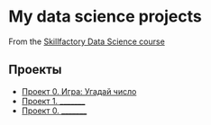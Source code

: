 # My data science projects
From the [Skillfactory Data Science course](https://skillfactory.ru/data-scientist-pro)

## Проекты

* [Проект 0. Игра: Угадай число](sf_data_science\project_0)
* [Проект 1. _______](____)
* [Проект 0. _______](____)
